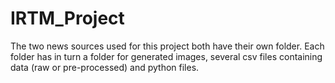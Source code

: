 # IRTM_Project

The two news sources used for this project both have their own folder. Each folder has in turn a folder for generated images, several csv files containing data (raw or pre-processed) and python files.
